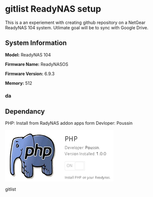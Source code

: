 # gitlist ReadyNAS setup

This is a an experiement with creating github repository on a NetGear ReadyNAS 104 system. Utlimate goal will be to sync with Google Drive.

## System Information

**Model:** ReadyNAS 104

**Firmware Name:** ReadyNASOS

**Firmware Version:** 6.9.3

 **Memory:** 512

### da

## Dependancy

PHP: Install from RadyNAS addon apps form Devloper: Poussin

![php](images/2018/06/php.png)



gitlist
